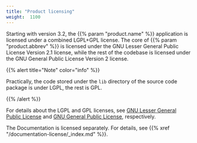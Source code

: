 ```yaml
---
title: "Product licensing"
weight:  1100
---
```

<!-- DISCLAIMER: This file is based on the syslog-ng Open Source Edition documentation https://github.com/balabit/syslog-ng-ose-guides/commit/2f4a52ee61d1ea9ad27cb4f3168b95408fddfdf2 and is used under the terms of The syslog-ng Open Source Edition Documentation License. The file has been modified by Axoflow. -->

Starting with version 3.2, the {{% param "product.name" %}} application is licensed under a combined LGPL+GPL license. The core of {{% param "product.abbrev" %}} is licensed under the GNU Lesser General Public License Version 2.1 license, while the rest of the codebase is licensed under the GNU General Public License Version 2 license.

{{% alert title="Note" color="info" %}}

Practically, the code stored under the `lib` directory of the source code package is under LGPL, the rest is GPL.

{{% /alert %}}

For details about the LGPL and GPL licenses, see [GNU Lesser General Public License](https://github.com/axoflow/axosyslog/blob/master/LGPL.txt) and [GNU General Public License](https://github.com/axoflow/axosyslog/blob/master/GPL.txt), respectively.

The Documentation is licensed separately. For details, see {{% xref "/documentation-license/_index.md" %}}.
